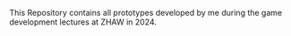 This Repository contains all prototypes developed by me during the game development lectures at ZHAW in 2024.
